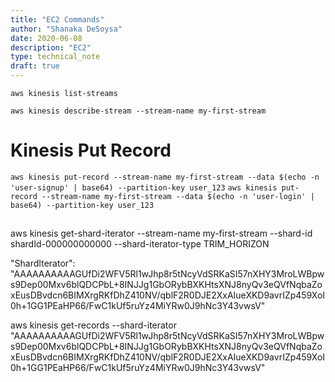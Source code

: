 ```yaml
---
title: "EC2 Commands"
author: "Shanaka DeSoysa"
date: 2020-06-08
description: "EC2"
type: technical_note
draft: true
---
```


`aws kinesis list-streams`

`aws kinesis describe-stream --stream-name my-first-stream`

# Kinesis Put Record

`aws kinesis put-record --stream-name my-first-stream --data $(echo -n 'user-signup' | base64) --partition-key user_123`
`aws kinesis put-record --stream-name my-first-stream --data $(echo -n 'user-login' | base64) --partition-key user_123`

##

aws kinesis get-shard-iterator --stream-name my-first-stream --shard-id shardId-000000000000 --shard-iterator-type TRIM_HORIZON

"ShardIterator": "AAAAAAAAAAGUfDi2WFV5Rl1wJhp8r5tNcyVdSRKaSI57nXHY3MroLWBpws9Dep00Mxv6blQDCPbL+8INJJg1GbORybBXKHtsXNJ8nyQv3eQVfNqbaZoxEusDBvdcn6BIMXrgRKfDhZ410NV/qblF2R0DJE2XxAIueXKD9avrIZp459XoI0h+1GG1PEaHP66/FwC1kUf5ruYz4MiYRw0J9hNc3Y43vwsV"

aws kinesis get-records --shard-iterator "AAAAAAAAAAGUfDi2WFV5Rl1wJhp8r5tNcyVdSRKaSI57nXHY3MroLWBpws9Dep00Mxv6blQDCPbL+8INJJg1GbORybBXKHtsXNJ8nyQv3eQVfNqbaZoxEusDBvdcn6BIMXrgRKfDhZ410NV/qblF2R0DJE2XxAIueXKD9avrIZp459XoI0h+1GG1PEaHP66/FwC1kUf5ruYz4MiYRw0J9hNc3Y43vwsV"

